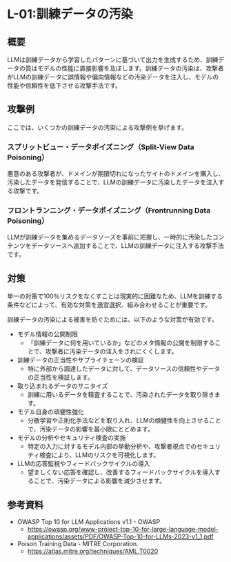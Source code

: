 # L-01:訓練データの汚染
## 概要
LLMは訓練データから学習したパターンに基づいて出力を生成するため、訓練データの質はモデルの性能に直接影響を及ぼします。訓練データの汚染は、攻撃者がLLMの訓練データに誤情報や偏向情報などの汚染データを注入し、モデルの性能や信頼性を低下させる攻撃手法です。


## 攻撃例
ここでは、いくつかの訓練データの汚染による攻撃例を挙げます。

### スプリットビュー・データポイズニング（Split-View Data Poisoning）
悪意のある攻撃者が、ドメインが期限切れになったサイトのドメインを購入し、汚染したデータを発信することで、LLMの訓練データに汚染したデータを注入する攻撃です。
### フロントランニング・データポイズニング（Frontrunning Data Poisoning）
LLMが訓練データを集めるデータソースを事前に把握し、一時的に汚染したコンテンツをデータソースへ追加することで、LLMの訓練データに注入する攻撃手法です。

## 対策
単一の対策で100％リスクをなくすことは現実的に困難なため、LLMを訓練する条件などによって、有効な対策を適宜選択、組み合わせることが重要です。

訓練データの汚染による被害を防ぐためには、以下のような対策が有効です。

* モデル情報の公開制限
  * 「訓練データに何を用いているか」などのメタ情報の公開を制限することで、攻撃者に汚染データの注入をされにくくします。
* 訓練データの正当性やサプライチェーンの検証
  * 特に外部から調達したデータに対して、データソースの信頼性やデータの正当性を検証します。
* 取り込まれるデータのサニタイズ
  * 訓練に用いるデータを精査することで、汚染されたデータを取り除きます。
* モデル自身の頑健性強化
  * 分散学習や正則化手法などを取り入れ、LLMの頑健性を向上させることで、汚染データの影響を最小限にとどめます。
* モデルの分析やセキュリティ検査の実施
  * 特定の入力に対するモデル内部の挙動分析や、攻撃者視点でのセキュリティ検査により、LLMのリスクを可視化します。
* LLMの応答監視やフィードバックサイクルの導入
  * 望ましくない応答を確認し、改善するフィードバックサイクルを導入することで、汚染データによる影響を減少させます。


## 参考資料
* OWASP Top 10 for LLM Applications v1.1 - OWASP
  * https://owasp.org/www-project-top-10-for-large-language-model-applications/assets/PDF/OWASP-Top-10-for-LLMs-2023-v1_1.pdf
* Poison Training Data - MITRE Corporation.
  * https://atlas.mitre.org/techniques/AML.T0020
  